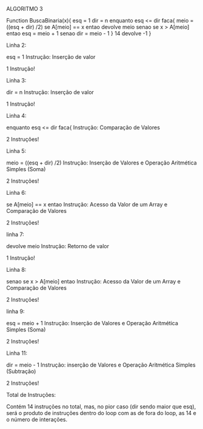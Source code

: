 ALGORITMO 3

Function BuscaBinaria(x){
    esq = 1 
    dir = n
        enquanto esq <= dir faca{
            meio = ((esq + dir) /2) 
            se A[meio] == x entao 
                devolve meio 
            senao se x > A[meio] entao 
                    esq = meio + 1 
                senao 
                    dir = meio - 1 
            }
            14 devolve -1
        }

Linha 2:

esq = 1
Instrução: Inserção de valor

1 Instrução!

Linha 3:

dir = n
Instrução: Inserção de valor

1 Instrução!

Linha 4:

enquanto esq <= dir faca{
Instrução: Comparação de Valores

2 Instruçôes!

Linha 5:

meio = ((esq + dir) /2)
Instrução: Inserção de Valores e Operação Aritmética Simples (Soma)

2 Instruções!

Linha 6:

se A[meio] == x entao 
Instrução: Acesso da Valor de um Array e Comparação de Valores

2 Instruções!

linha 7:

devolve meio 
Instrução: Retorno de valor

1 Instrução!

Linha 8:

senao se x > A[meio] entao 
Instrução: Acesso da Valor de um Array e Comparação de Valores

2 Instruções!

linha 9:

esq = meio + 1 
Instrução: Inserção de Valores e Operação Aritmética Simples (Soma)

2 Instruções!

Linha 11:

dir = meio - 1 
Instrução: inserção de Valores e Operação Aritmética Simples (Subtração)

2 Instruções!

Total de Instruções:

Contém 14 instruções no total, mas, no pior caso (dir sendo maior que esq), será o produto de
 instruções dentro do loop com as de fora do loop, as 14 e o número de interações.

